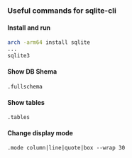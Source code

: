 ### Useful commands for sqlite-cli

#### Install and run
```bash
arch -arm64 install sqlite
...
sqlite3
```

#### Show DB Shema
```
.fullschema
```

#### Show tables
```
.tables
```

#### Change display mode
```
.mode column|line|quote|box --wrap 30
```


